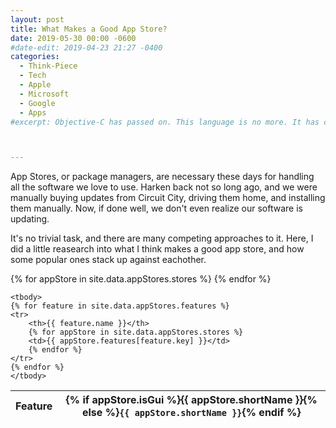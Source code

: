 ```yaml
---
layout: post
title: What Makes a Good App Store?
date: 2019-05-30 00:00 -0600
#date-edit: 2019-04-23 21:27 -0400
categories:
  - Think-Piece
  - Tech
  - Apple
  - Microsoft
  - Google
  - Apps
#excerpt: Objective-C has passed on. This language is no more. It has ceased to be. This is an ex-language.



---
```


App Stores, or package managers, are necessary these days for handling all the software we love to use. Harken back not so long ago, and we were manually buying updates from Circuit City, driving them home, and installing them manually. Now, if done well, we don't even realize our software is updating.

It's no trivial task, and there are many competing approaches to it. Here, I did a little reasearch into what I think makes a good app store, and how some popular ones stack up against eachother.

<table>
    <thead>
        <tr>
            <th>Feature</th>
            {% for appStore in site.data.appStores.stores %}
            <th class="horiz">{% if appStore.isGui %}{{ appStore.shortName }}{% else %}<code>{{ appStore.shortName }}</code>{% endif %}</th>
            {% endfor %}
        </tr>
    </thead>

    <tbody>
    {% for feature in site.data.appStores.features %}
    <tr>
        <th>{{ feature.name }}</th>
        {% for appStore in site.data.appStores.stores %}
        <td>{{ appStore.features[feature.key] }}</td>
        {% endfor %}
    </tr>
    {% endfor %}
    </tbody>
</table>
